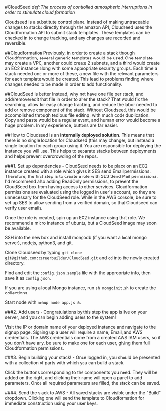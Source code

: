 #CloudSeed
_def: The process of controlled atmospheric interruptions in order to stimulate cloud formation_

Cloudseed is a substitute control plane. Instead of making untraceable changes to stacks directly through the amazon API, Cloudseed uses the Cloudformation API to submit stack templates. These templates can be checked in to change tracking, and any changes are recorded and reversible.

##Cloudformation
Previously, in order to create a stack through Cloudformation, several generic templates would be used. One template may create a VPC, another could create 2 subnets, and a third would create an EC2 instance along with some appropriate security groups. Each time a stack needed one or more of these, a new file with the relevant parameters for each template would be created. This lead to problems finding where changes needed to be made in order to add functionality.

##CloudSeed is better
Instead, why not have one file per stack, and add/remove/edit that file in order to alter the stack? That would fix the searching, allow for easy change tracking, and reduce the labor needed to add or remove component of the stack. Without Cloudseed, this would be accomplished through tedious file editing, with much code duplication. Copy and paste would be a regular event, and human error would become a huge problem. In my experience, buttons are far easier.

##How to
Cloudseed is an __internally deployed solution__. This means that there is no single location for Cloudseed (this may change), but instead a single location for each group using it. You are responsible for deploying the instance you will use. This helps to separate stacks between deployments and helps prevent overcrowding of the repos.

###1. Set up dependencies -
CloudSeed needs to be place on an EC2 instance created with a role which gives it SES send Email permissions. Therefore, the first step is to create a role with SES Send Mail permissions. I'd recommend also adding ReadOnly permissions, to prevent the CloudSeed box from having access to other services. Cloudformation permissions are evaluated using the logged in user's account, so they are unnecessary for the CloudSeed role. While in the AWS console, be sure to set up SES to allow sending from a verified domain, so that Cloudseed can verify user emails.

Once the role is created, spin up an EC2 instance using that role. We recommend a micro instance of ubuntu, but a CloudSeed image may soon be available.

SSH into the new box and install mongodb (if you want a local mongo server), nodejs, python3, and git.

Clone Cloudseed by typing `git clone git@github.com:careerbuilder/CloudSeed.git` and `cd` into the newly created directory.

Find and edit the `config.json.sample` file with the appropriate info, then save it as `config.json`.

If you are using a local Mongo instance, run `sh mongoinit.sh` to create the collections.

Start node with `nohup node app.js &`.

###2. Add users -
Congratulations by this step the app is live on your server, and you can begin adding users to the system!

Visit the IP or domain name of your deployed instance and navigate to the signup page. Signing up a user will require a name, Email, and AWS credentials. The AWS credentials come from a created AWS IAM users, so if you don't have any, be sure to make one for each user, giving them full Cloudformation permissions.

###3. Begin building your stack! -
Once logged in, you should be presented with a collection of parts with which you can build a stack.

Click the buttons corresponding to the components you need. They will be added on the right, and clicking their name will open a panel to add parameters. Once all required parameters are filled, the stack can be saved.

###4. Send the stack to AWS -
All saved stacks are visible under the "Build" dropdown. Clicking one will send the template to Cloudformation for immediate construction using your user keys.
